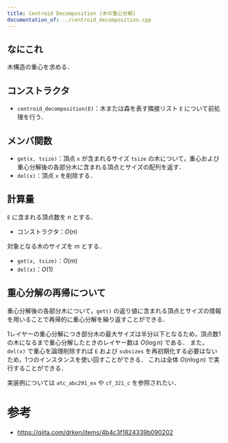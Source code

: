 ```yaml
---
title: Centroid Decomposition (木の重心分解)
documentation_of: ../centroid_decomposition.cpp
---
```


## なにこれ
木構造の重心を求める．

## コンストラクタ
- `centroid_decomposition(E)`：木または森を表す隣接リスト `E` について前処理を行う．

## メンバ関数
- `get(x, tsize)`：頂点 `x` が含まれるサイズ `tsize` の木について，重心および重心分解後の各部分木に含まれる頂点とサイズの配列を返す．
- `del(x)`：頂点 `x` を削除する．

## 計算量
`E` に含まれる頂点数を $n$ とする．
- コンストラクタ：$O(n)$

対象となる木のサイズを $m$ とする．
- `get(x, tsize)`：$O(m)$
- `del(x)`：$O(1)$

## 重心分解の再帰について
重心分解後の各部分木について，`get()` の返り値に含まれる頂点とサイズの情報を用いることで再帰的に重心分解を繰り返すことができる．

1レイヤーの重心分解につき部分木の最大サイズは半分以下となるため，頂点数1の木になるまで重心分解したときのレイヤー数は $O(\log n)$ である．
また，`del(x)` で重心を論理削除すれば `E` および `subsizes` を再初期化する必要はないため，1つのインスタンスを使い回すことができる．
これは全体 $O(n \log n)$ で実行することができる．

実装例については `atc_abc291_ex` や `cf_321_c` を参照されたい．


# 参考
- https://qiita.com/drken/items/4b4c3f1824339b090202
